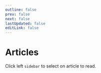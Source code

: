 ```yaml
---
outline: false
prev: false
next: false
lastUpdated: false
editLink: false
---
```

# Articles

Click left `sidebar` to select on article to read.